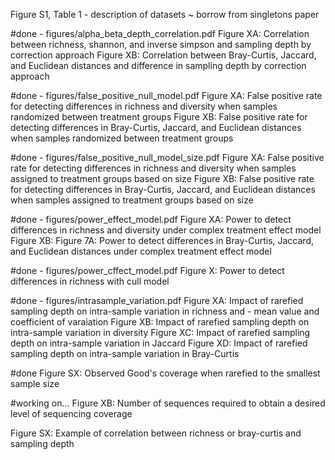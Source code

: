 Figure S1, Table 1 - description of datasets ~ borrow from singletons paper

#done - figures/alpha_beta_depth_correlation.pdf
Figure XA: Correlation between richness, shannon, and inverse simpson and sampling depth by correction approach
Figure XB: Correlation between Bray-Curtis, Jaccard, and Euclidean distances and difference in sampling depth by correction approach

#done - figures/false_positive_null_model.pdf
Figure XA: False positive rate for detecting differences in richness and diversity when samples randomized between treatment groups
Figure XB: False positive rate for detecting differences in Bray-Curtis, Jaccard, and Euclidean distances when samples randomized between treatment groups

#done - figures/false_positive_null_model_size.pdf
Figure XA: False positive rate for detecting differences in richness and diversity when samples assigned to treatment groups based on size
Figure XB: False positive rate for detecting differences in Bray-Curtis, Jaccard, and Euclidean distances  when samples assigned to treatment groups based on size

#done - figures/power_effect_model.pdf
Figure XA: Power to detect differences in richness and diversity under complex treatment effect model
Figure XB: Figure 7A: Power to detect differences in Bray-Curtis, Jaccard, and Euclidean distances under complex treatment effect model

#done - figures/power_cffect_model.pdf
Figure X: Power to detect differences in richness with cull model

#done - figures/intrasample_variation.pdf
Figure XA: Impact of rarefied sampling depth on intra-sample variation in richness and - mean value and coefficient of varaiation
Figure XB: Impact of rarefied sampling depth on intra-sample variation in diversity
Figure XC: Impact of rarefied sampling depth on intra-sample variation in Jaccard
Figure XD: Impact of rarefied sampling depth on intra-sample variation in Bray-Curtis

#done
Figure SX: Observed Good's coverage when rarefied to the smallest sample size

#working on...
Figure XB: Number of sequences required to obtain a desired level of sequencing coverage

Figure SX: Example of correlation between richness or bray-curtis and sampling depth